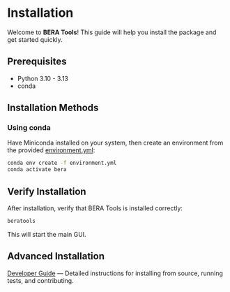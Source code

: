 # Installation

Welcome to **BERA Tools**! This guide will help you install the package and get started quickly.

## Prerequisites

- Python 3.10 - 3.13
- conda

## Installation Methods

### Using conda

Have Miniconda installed on your system, then create an environment from the provided [environment.yml](https://raw.githubusercontent.com/appliedgrg/beratools/main/environment.yml):

```bash
conda env create -f environment.yml
conda activate bera
```

## Verify Installation

After installation, verify that BERA Tools is installed correctly:

```bash
beratools
```

This will start the main GUI.

## Advanced Installation

[Developer Guide](../developer_guide.md) — Detailed instructions for installing from source, running tests, and contributing.

